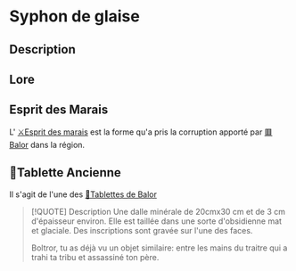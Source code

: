 # Syphon de glaise

## Description


## Lore

## Esprit des Marais
L' [⚔Esprit des marais](../épreuves/⚔Esprit%20des%20marais.md) est la forme qu'a pris la corruption apporté par [🟥Balor](../../PNJ/🟥Balor.md) dans la région. 

## 🔎Tablette Ancienne
Il s'agit de l'une des  [📜Tablettes de Balor](../../lore/📜Tablettes%20de%20Balor.md)
>[!QUOTE]  Description
> Une dalle minérale de 20cmx30 cm et de 3 cm d'épaisseur environ. Elle est taillée dans une sorte d'obsidienne mat et glaciale. Des inscriptions sont gravée sur l'une des faces.
> 
> Boltror, tu as déjà vu un objet similaire: entre les mains du traitre qui a trahi ta tribu et assassiné ton père.







